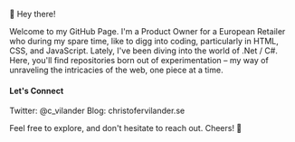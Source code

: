 👋 Hey there!

Welcome to my GitHub Page. I'm a Product Owner for a European Retailer who during my spare time, like to digg into coding, particularly in HTML, CSS, and JavaScript. Lately, I've been diving into the world of .Net / C#. Here, you'll find repositories born out of experimentation – my way of unraveling the intricacies of the web, one piece at a time.

#### Let's Connect
Twitter: @c_vilander 
Blog: christofervilander.se

Feel free to explore, and don't hesitate to reach out. Cheers! 🚀